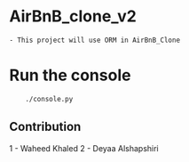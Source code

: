 # AirBnB_clone_v2

    - This project will use ORM in AirBnB_Clone

# Run the console

```bash
    ./console.py
```

## Contribution

1 - Waheed Khaled
2 - Deyaa Alshapshiri
